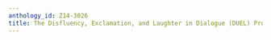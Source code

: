 ```yaml
---
anthology_id: Z14-3026
title: The Disfluency, Exclamation, and Laughter in Dialogue (DUEL) Project
---
```

